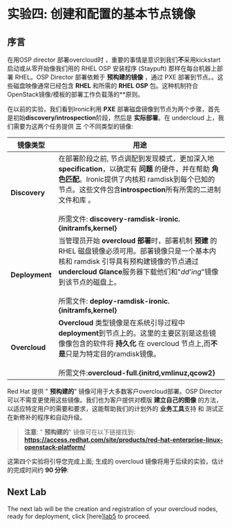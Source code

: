 # 实验四: 创建和配置的基本节点镜像

## 序言

在用OSP director 部署overcloud时 ，重要的事情是意识到我们**不**采用kickstart启动或从零开始像我们用的 RHEL OSP 安装程序 (Staypuft) 那样在每台机器上部署 RHEL。OSP Director 部署依赖于 **预构建的镜像** ，通过 PXE 部署到节点。。这些磁盘映像通常已经包含 **RHEL** 和所需的 **RHEL OSP** 包。这种机制符合OpenStack镜像/模板的部署工作负载落的**原则。

在以前的实验，我们看到Ironic利用 **PXE** 部署磁盘镜像到节点为两个步骤，首先是初始**discovery/introspection**阶段，然后是 **实际部署**。在 undercloud 上，我们需要为这两个任务提供 **三** 个不同类型的镜像:

镜像类型        | 用途
--------------- | -----------------
**Discovery**   | 在部署阶段之前, 节点调配到发现模式，更加深入地**specification**，以确定有 **问题** 的硬件，并在帮助 **角色匹配**。Ironic提供了内核和 ramdisk到每个已知的节点。这些文件包含**introspection**所有所需的二进制文件和库 。<br><br> 所需文件: **discovery-ramdisk-ironic.{initramfs,kernel}**
**Deployment**  | 当管理员开始 **overcloud 部署**时，部署机制 **预建** 的RHEL 磁盘镜像必须可用。部署镜像只是一个基本内核和 ramdisk 引导具有预构建镜像的节点通过**undercloud Glance**服务器下载他们和"*dd'ing*"镜像到该节点的磁盘上。<br><br> 所需文件: **deploy-ramdisk-ironic.{initramfs,kernel}**
**Overcloud**   | **Overcloud** 类型镜像是在系统引导过程中**deployment**到节点上的。这里的主要区别是这些镜像像包含的软件将 **持久化** 在 overcloud 节点上,而**不是**只是为特定目的ramdisk镜像。<br><br> 所需文件:**overcloud-full.{initrd,vmlinuz,qcow2}**

Red Hat 提供 " **预构建的**" 镜像可用于大多数客户overcloud部署。OSP Director 可以不需变更使用这些镜像。我们也为客户提供对模版 **建立自己的图像** 的方法，以适应特定用户的需要和要求，这能帮助我们的计划外的 **业务工具**支持 和  测试正在新修补的程序和自动升级。

> **注意**: " **预构建的**" 镜像可在以下链接找到: **https://access.redhat.com/site/products/red-hat-enterprise-linux-openstack-platform/**

这第四个实验将引导您完成上面; 生成的 overcloud 镜像将用于后续的实验，估计的完成时间约 **90 分钟**:

## Next Lab

The next lab will be the creation and registration of your overcloud nodes, ready for deployment, click [here][lab5](./lab05.md) to proceed.

